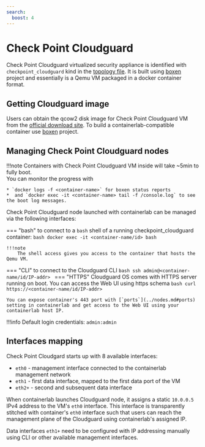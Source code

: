```yaml
---
search:
  boost: 4
---
```

# Check Point Cloudguard

Check Point Cloudguard virtualized security appliance is identified with `checkpoint_cloudguard` kind in the [topology file](../topo-def-file.md). It is built using [boxen](https://github.com/carlmontanari/boxen) project and essentially is a Qemu VM packaged in a docker container format.

## Getting Cloudguard image
Users can obtain the qcow2 disk image for Check Point Cloudguard VM from the [official download site](https://supportcenter.checkpoint.com/supportcenter/portal?eventSubmit_doGoviewsolutiondetails=&solutionid=sk158292). To build a containerlab-compatible container use [boxen](https://github.com/carlmontanari/boxen) project.

## Managing Check Point Cloudguard nodes

!!!note
    Containers with Check Point Cloudguard VM inside will take ~5min to fully boot.  
    You can monitor the progress with

    * `docker logs -f <container-name>` for boxen status reports
    *  and `docker exec -it <container-name> tail -f /console.log` to see the boot log messages.

Check Point Cloudguard node launched with containerlab can be managed via the following interfaces:

=== "bash"
    to connect to a `bash` shell of a running checkpoint_cloudguard container:
    ```bash
    docker exec -it <container-name/id> bash
    ```

    !!!note
        The shell access gives you access to the container that hosts the Qemu VM.

=== "CLI"
    to connect to the Cloudguard CLI
    ```bash
    ssh admin@<container-name/id/IP-addr>
    ```
=== "HTTPS"
    Cloudguard OS comes with HTTPS server running on boot. You can access the Web UI using https schema
    ```bash
    curl https://<container-name/id/IP-addr>
    ```

    You can expose container's 443 port with [`ports`](../nodes.md#ports) setting in containerlab and get access to the Web UI using your containerlab host IP.

!!!info
    Default login credentials: `admin:admin`

## Interfaces mapping
Check Point Cloudgard starts up with 8 available interfaces:

* `eth0` - management interface connected to the containerlab management network
* `eth1` - first data interface, mapped to the first data port of the VM
* `eth2+` - second and subsequent data interface

When containerlab launches Cloudguard node, it assigns a static `10.0.0.5` IPv4 address to the VM's `eth0` interface. This interface is transparently stitched with container's `eth0` interface such that users can reach the management plane of the Cloudguard using containerlab's assigned IP.

Data interfaces `eth1+` need to be configured with IP addressing manually using CLI or other available management interfaces.
